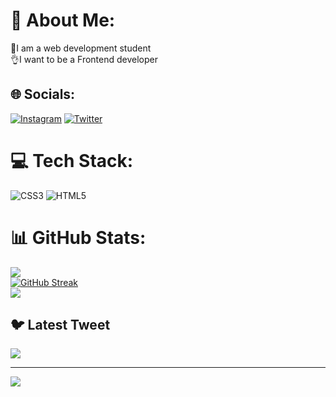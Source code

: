 # 💫 About Me:
💃I am a web development student<br>👌I want to be a Frontend developer


## 🌐 Socials:
[![Instagram](https://img.shields.io/badge/Instagram-%23E4405F.svg?logo=Instagram&logoColor=white)](https://instagram.com/deniisolo) [![Twitter](https://img.shields.io/badge/Twitter-%231DA1F2.svg?logo=Twitter&logoColor=white)](https://twitter.com/Deniisolo) 

# 💻 Tech Stack:
![CSS3](https://img.shields.io/badge/css3-%231572B6.svg?style=for-the-badge&logo=css3&logoColor=white) ![HTML5](https://img.shields.io/badge/html5-%23E34F26.svg?style=for-the-badge&logo=html5&logoColor=white)
# 📊 GitHub Stats:
![](https://github-readme-stats.vercel.app/api?username=Deniisolo&theme=dark&hide_border=false&include_all_commits=true&count_private=false)<br/>
[![GitHub Streak](https://github-readme-streak-stats.herokuapp.com?user=Deniisolo&theme=dark&hide_border=true&border_radius=5.1&date_format=j%20M%5B%20Y%5D&card_width=508)](https://git.io/streak-stats)<br/>
![](https://github-readme-stats.vercel.app/api/top-langs/?username=Deniisolo&theme=dark&hide_border=false&include_all_commits=true&count_private=false&layout=compact)

## 🐦 Latest Tweet
[![](https://gtce.itsvg.in/api?username=Deniisolo)](https://github.com/VishwaGauravIn/github-twitter-card-embed)

---
[![](https://visitcount.itsvg.in/api?id=Deniisolo&label=Profile%20Views&color=11&pretty=false)](https://visitcount.itsvg.in)

<!-- Proudly created with GPRM ( https://gprm.itsvg.in ) -->
